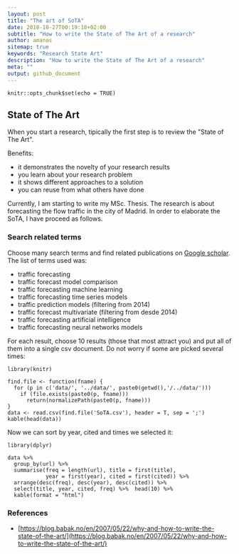 ```yaml
---
layout: post
title: "The art of SoTA"
date: 2018-10-27T00:19:18+02:00
subtitle: "How to write the State of The Art of a research"
author: amanas
sitemap: true
keywords: "Research State Art"
description: "How to write the State of The Art of a research"
meta: ""
output: github_document
---
```


```{r setup, include=FALSE}
knitr::opts_chunk$set(echo = TRUE)
```

## State of The Art

When you start a research, tipically the first step is to review the "State of The Art".

Benefits:

* it demonstrates the novelty of your research results
* you learn about your research problem
* it shows different approaches to a solution
* you can reuse from what others have done

Currently, I am starting to write my MSc. Thesis. The research is about forecasting the flow traffic in the city of Madrid. In order to elaborate the SoTA, I have proceed as follows.


### Search related terms

Choose many search terms and find related publications on [Google scholar](https://scholar.google.es/). The list of terms used was:

* traffic forecasting 
* traffic forecast model comparison 
* traffic forecasting machine learning 
* traffic forecasting time series models 
* traffic prediction models (filtering from 2014) 
* traffic forecast multivariate (filtering from desde 2014) 
* traffic forecasting artificial intelligence 
* traffic forecasting neural networks models 

For each result, choose 10 results (those that most attract you) and put all of them into a single csv document. Do not worry if some are picked several times:

```{r, echo=F}
library(knitr)

find.file <- function(fname) {
  for (p in c('data/', '../data/', paste0(getwd(),'/../data/')))
    if (file.exists(paste0(p, fname)))
      return(normalizePath(paste0(p, fname)))
}
data <- read.csv(find.file('SoTA.csv'), header = T, sep = ';')
kable(head(data))
```

Now we can sort by year, cited and times we selected it:

```{r, warning=F, message=F}
library(dplyr)

data %>%
  group_by(url) %>%
  summarise(freq = length(url), title = first(title),
            year = first(year), cited = first(cited)) %>%
  arrange(desc(freq), desc(year), desc(cited)) %>%
  select(title, year, cited, freq) %>%  head(10) %>%
  kable(format = "html")
```









### References 

* [https://blog.babak.no/en/2007/05/22/why-and-how-to-write-the-state-of-the-art/](https://blog.babak.no/en/2007/05/22/why-and-how-to-write-the-state-of-the-art/)
